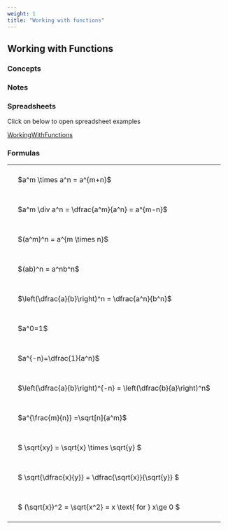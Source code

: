 ```yaml
---
weight: 1
title: "Working with functions"
---
```


## Working with Functions

###   Concepts 




###   Notes 


###  Spreadsheets  


Click on below to open spreadsheet examples

[WorkingWithFunctions](https://github.com/charl-potgieter/AustralianSchoolMaths/raw/main/WebsiteCreator/spreadsheets/WorkingWithFunctions.xlsx)

### Formulas
<style type="text/css">
#T_NONEb183126dd9fa728d th.col_heading {
  text-align: left;
  font-size: 1em;
}
#T_NONEb183126dd9fa728d td {
  text-align: left;
  font-size: 1em;
  padding: 1.5em;
}
</style>
<table id="T_NONEb183126dd9fa728d">
  <thead>
  </thead>
  <tbody>
    <tr>
      <td id="T_NONEb183126dd9fa728d_row0_col0" class="data row0 col0" >$a^m \times a^n = a^{m+n}$</td>
    </tr>
    <tr>
      <td id="T_NONEb183126dd9fa728d_row1_col0" class="data row1 col0" >$a^m \div a^n = \dfrac{a^m}{a^n} = a^{m-n}$</td>
    </tr>
    <tr>
      <td id="T_NONEb183126dd9fa728d_row2_col0" class="data row2 col0" >$(a^m)^n = a^{m \times n}$</td>
    </tr>
    <tr>
      <td id="T_NONEb183126dd9fa728d_row3_col0" class="data row3 col0" >$(ab)^n = a^nb^n$</td>
    </tr>
    <tr>
      <td id="T_NONEb183126dd9fa728d_row4_col0" class="data row4 col0" >$\left(\dfrac{a}{b}\right)^n = \dfrac{a^n}{b^n}$</td>
    </tr>
    <tr>
      <td id="T_NONEb183126dd9fa728d_row5_col0" class="data row5 col0" >$a^0=1$</td>
    </tr>
    <tr>
      <td id="T_NONEb183126dd9fa728d_row6_col0" class="data row6 col0" >$a^{-n}=\dfrac{1}{a^n}$</td>
    </tr>
    <tr>
      <td id="T_NONEb183126dd9fa728d_row7_col0" class="data row7 col0" >$\left(\dfrac{a}{b}\right)^{-n} = \left(\dfrac{b}{a}\right)^n$</td>
    </tr>
    <tr>
      <td id="T_NONEb183126dd9fa728d_row8_col0" class="data row8 col0" >$a^{\frac{m}{n}} =\sqrt[n]{a^m}$</td>
    </tr>
    <tr>
      <td id="T_NONEb183126dd9fa728d_row9_col0" class="data row9 col0" >$ \sqrt{xy} = \sqrt{x} \times \sqrt{y} $</td>
    </tr>
    <tr>
      <td id="T_NONEb183126dd9fa728d_row10_col0" class="data row10 col0" >$ \sqrt{\dfrac{x}{y}} = \dfrac{\sqrt{x}}{\sqrt{y}} $</td>
    </tr>
    <tr>
      <td id="T_NONEb183126dd9fa728d_row11_col0" class="data row11 col0" >$ (\sqrt{x})^2 = \sqrt{x^2} = x \text{ for } x\ge 0 $</td>
    </tr>
  </tbody>
</table>

